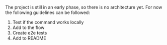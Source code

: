 The project is still in an early phase, so there is no architecture yet.
For now the following guidelines can be followed:  

1. Test if the command works locally
2. Add to the flow
3. Create e2e tests
4. Add to README